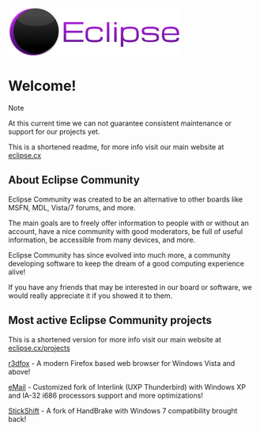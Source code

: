 <img src="./logo.png" height="100px">
<h1>Welcome!</h1>

> [!NOTE]
> At this current time we can not guarantee consistent maintenance or support for our projects yet.

This is a shortened readme, for more info visit our main website at <a href="http://www.eclipse.cx">eclipse.cx</a>

<h2>About Eclipse Community</h2>
<p>Eclipse Community was created to be an alternative to other boards like MSFN, MDL, Vista/7 forums, and more.

The main goals are to freely offer information to people with or without an account, have a nice community with good moderators, be full of useful information, be accessible from many devices, and more.

Eclipse Community has since evolved into much more, a community developing software to keep the dream of a good computing experience alive!

If you have any friends that may be interested in our board or software, we would really appreciate it if you showed it to them.</p>

<h2>Most active Eclipse Community projects</h2>
<p>This is a shortened version for more info visit our main website at <a href="http://www.eclipse.cx/projects">eclipse.cx/projects</a></p>

<p><a href="https://eclipse.cx/projects/r3dfox">r3dfox</a> - A modern Firefox based web browser for Windows Vista and above!</p>

<p><a href="https://eclipse.cx/projects/eMail">eMail</a> - Customized fork of Interlink (UXP Thunderbird) with Windows XP and IA-32 i686 processors support and more optimizations!</p>

<p><a href="https://eclipse.cx/projects/StickShift">StickShift</a> - A fork of HandBrake with Windows 7 compatibility brought back!</p>
